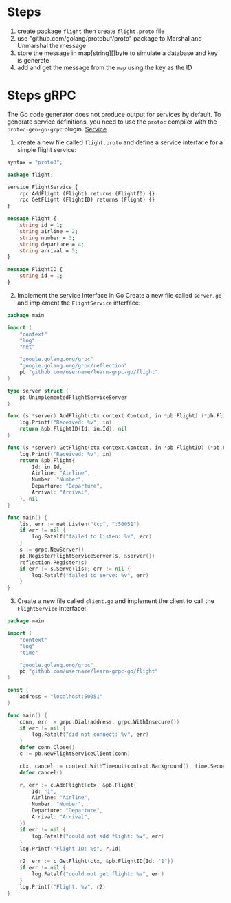 # Steps
1. create package `flight` then create `flight.proto` file
1. use "github.com/golang/protobuf/proto" package to Marshal and Unmarshal the message
1. store the message in map[string][]byte to simulate a database and key is generate
1. add and get the message from the `map` using the key as the ID

# Steps gRPC
The Go code generator does not produce output for services by default. To generate service definitions, you need to use the `protoc` compiler with the `protoc-gen-go-grpc` plugin.
[Service](https://protobuf.dev/reference/go/go-generated/#service)

1. create a new file called `flight.proto` and define a service interface for a simple flight service:
```proto
syntax = "proto3";

package flight;

service FlightService {
    rpc AddFlight (Flight) returns (FlightID) {}
    rpc GetFlight (FlightID) returns (Flight) {}
}

message Flight {
    string id = 1;
    string airline = 2;
    string number = 3;
    string departure = 4;
    string arrival = 5;
}

message FlightID {
    string id = 1;
}
```

2. Implement the service interface in Go
Create a new file called `server.go` and implement the `FlightService` interface:
```go
package main

import (
	"context"
	"log"
	"net"

	"google.golang.org/grpc"
	"google.golang.org/grpc/reflection"
	pb "github.com/username/learn-grpc-go/flight"
)

type server struct {
	pb.UnimplementedFlightServiceServer
}

func (s *server) AddFlight(ctx context.Context, in *pb.Flight) (*pb.FlightID, error) {
	log.Printf("Received: %v", in)
	return &pb.FlightID{Id: in.Id}, nil
}

func (s *server) GetFlight(ctx context.Context, in *pb.FlightID) (*pb.Flight, error) {
	log.Printf("Received: %v", in)
	return &pb.Flight{
		Id: in.Id,
		Airline: "Airline",
		Number: "Number",
		Departure: "Departure",
		Arrival: "Arrival",
	}, nil
}

func main() {
	lis, err := net.Listen("tcp", ":50051")
	if err != nil {
		log.Fatalf("failed to listen: %v", err)
	}
	s := grpc.NewServer()
	pb.RegisterFlightServiceServer(s, &server{})
	reflection.Register(s)
	if err := s.Serve(lis); err != nil {
		log.Fatalf("failed to serve: %v", err)
	}
}
```

3. Create a new file called `client.go` and implement the client to call the `FlightService` interface:
```go
package main

import (
	"context"
	"log"
	"time"

	"google.golang.org/grpc"
	pb "github.com/username/learn-grpc-go/flight"
)

const (
	address = "localhost:50051"
)

func main() {
	conn, err := grpc.Dial(address, grpc.WithInsecure())
	if err != nil {
		log.Fatalf("did not connect: %v", err)
	}
	defer conn.Close()
	c := pb.NewFlightServiceClient(conn)

	ctx, cancel := context.WithTimeout(context.Background(), time.Second)
	defer cancel()

	r, err := c.AddFlight(ctx, &pb.Flight{
		Id: "1",
		Airline: "Airline",
		Number: "Number",
		Departure: "Departure",
		Arrival: "Arrival",
	})
	if err != nil {
		log.Fatalf("could not add flight: %v", err)
	}
	log.Printf("Flight ID: %s", r.Id)

	r2, err := c.GetFlight(ctx, &pb.FlightID{Id: "1"})
	if err != nil {
		log.Fatalf("could not get flight: %v", err)
	}
	log.Printf("Flight: %v", r2)
}
```
